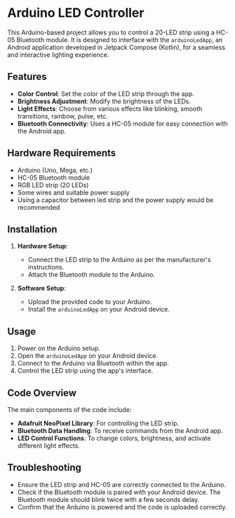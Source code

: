# Arduino LED Controller

This Arduino-based project allows you to control a 20-LED strip using a HC-05 Bluetooth module. It is designed to interface with the `arduinoLedApp`, an Android application developed in Jetpack Compose (Kotlin), for a seamless and interactive lighting experience.

## Features

- **Color Control**: Set the color of the LED strip through the app.
- **Brightness Adjustment**: Modify the brightness of the LEDs.
- **Light Effects**: Choose from various effects like blinking, smooth transitions, rainbow, pulse, etc.
- **Bluetooth Connectivity**: Uses a HC-05 module for easy connection with the Android app.

## Hardware Requirements

- Arduino (Uno, Mega, etc.)
- HC-05 Bluetooth module
- RGB LED strip (20 LEDs)
- Some wires and suitable power supply
- Using a capacitor between led strip and the power supply would be recommended

## Installation

1. **Hardware Setup**:
   - Connect the LED strip to the Arduino as per the manufacturer's instructions.
   - Attach the Bluetooth module to the Arduino.

2. **Software Setup**:
   - Upload the provided code to your Arduino.
   - Install the `arduinoLedApp` on your Android device.

## Usage

1. Power on the Arduino setup.
2. Open the `arduinoLedApp` on your Android device.
3. Connect to the Arduino via Bluetooth within the app.
4. Control the LED strip using the app's interface.

## Code Overview

The main components of the code include:

- **Adafruit NeoPixel Library**: For controlling the LED strip.
- **Bluetooth Data Handling**: To receive commands from the Android app.
- **LED Control Functions**: To change colors, brightness, and activate different light effects.

## Troubleshooting

- Ensure the LED strip and HC-05 are correctly connected to the Arduino.
- Check if the Bluetooth module is paired with your Android device. The Bluetooth module should blink twice with a few seconds delay.
- Confirm that the Arduino is powered and the code is uploaded correctly.


